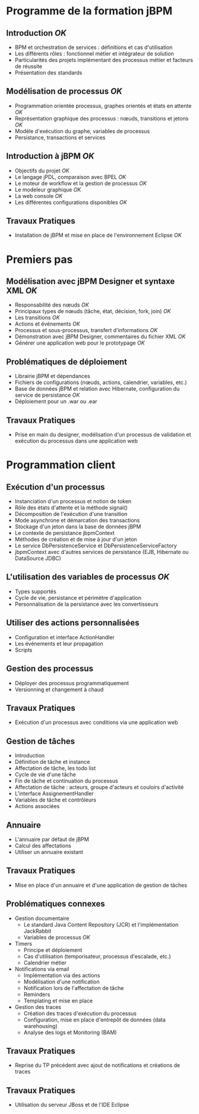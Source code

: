 # Programme de la formation jBPM

## Introduction _OK_

- BPM et orchestration de services : définitions et cas d'utilisation
- Les différents rôles : fonctionnel métier et intégrateur de solution
- Particularités des projets implémentant des processus métier et facteurs de réussite
- Présentation des standards

## Modélisation de processus _OK_

- Programmation orientée processus, graphes orientés et états en attente _OK_
- Représentation graphique des processus : nœuds, transitions et jetons _OK_
- Modèle d'exécution du graphe, variables de processus
- Persistance, transactions et services

## Introduction à jBPM _OK_

- Objectifs du projet _OK_
- Le langage jPDL, comparaison avec BPEL _OK_
- Le moteur de workflow et la gestion de processus _OK_
- Le modeleur graphique _OK_
- La web console _OK_
- Les différentes configurations disponibles _OK_

## Travaux Pratiques

- Installation de jBPM et mise en place de l'environnement Eclipse _OK_

# Premiers pas

## Modélisation avec jBPM Designer et syntaxe XML _OK_

- Responsabilité des nœuds _OK_
- Principaux types de nœuds (tâche, état, décision, fork, join) _OK_
- Les transitions _OK_
- Actions et événements _OK_
- Processus et sous-processus, transfert d'informations _OK_
- Démonstration avec jBPM Designer, commentaires du fichier XML _OK_
- Générer une application web pour le prototypage _OK_

## Problématiques de déploiement

- Librairie jBPM et dépendances
- Fichiers de configurations (nœuds, actions, calendrier, variables, etc.)
- Base de données jBPM et relation avec Hibernate, configuration du service de persistance _OK_
- Déploiement pour un .war ou .ear

## Travaux Pratiques

- Prise en main du designer, modélisation d'un processus de validation et exécution du processus dans une application web

# Programmation client

## Exécution d'un processus

- Instanciation d'un processus et notion de token
- Rôle des états d'attente et la méthode signal()
- Décomposition de l'exécution d'une transition
- Mode asynchrone et démarcation des transactions
- Stockage d'un jeton dans la base de données jBPM
- Le contexte de persistance jbpmContext
- Méthodes de création et de mise à jour d'un jeton
- Le service DbPersistenceService et DbPersistenceServiceFactory
- jbpmContext avec d'autres services de persistance (EJB, Hibernate ou DataSource JDBC)

## L'utilisation des variables de processus _OK_

- Types supportés
- Cycle de vie, persistance et périmètre d'application
- Personnalisation de la persistance avec les convertisseurs

## Utiliser des actions personnalisées

- Configuration et interface ActionHandler
- Les événements et leur propagation
- Scripts

## Gestion des processus

- Déployer des processus programmatiquement
- Versionning et changement à chaud

## Travaux Pratiques

- Exécution d'un processus avec conditions via une application web

## Gestion de tâches

- Introduction
- Définition de tâche et instance
- Affectation de tâche, les todo list
- Cycle de vie d'une tâche
- Fin de tâche et continuation du processus
- Affectation de tâche : acteurs, groupe d'acteurs et couloirs d'activité
- L'interface AssignementHandler
- Variables de tâche et contrôleurs
- Actions associées

## Annuaire

- L'annuaire par défaut de jBPM
- Calcul des affectations
- Utiliser un annuaire existant

## Travaux Pratiques

- Mise en place d'un annuaire et d'une application de gestion de tâches

## Problématiques connexes

- Gestion documentaire
  - Le standard Java Content Repository (JCR) et l'implémentation JackRabbit
  - Variables de processus _OK_
- Timers
  - Principe et déploiement
  - Cas d'utilisation (temporisateur, processus d'escalade, etc.)
  - Calendrier métier
- Notifications via email
  - Implémentation via des actions
  - Modélisation d'une notification
  - Notification lors de l'affectation de tâche
  - Reminders
  - Templating et mise en place
- Gestion des traces
  - Création des traces d'exécution du processus
  - Configuration, mise en place d'entrepôt de données (data warehousing)
  - Analyse des logs et Monitoring (BAM)

## Travaux Pratiques

- Reprise du TP précédent avec ajout de notifications et créations de traces

## Travaux Pratiques

- Utilisation du serveur JBoss et de l'IDE Eclipse
